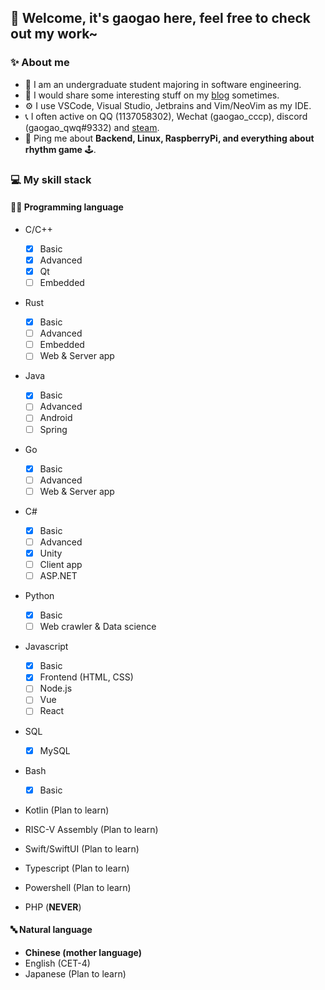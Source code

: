 ## 🍵 Welcome, it's gaogao here, feel free to check out my work~

### ✨ About me

- 📖 I am an undergraduate student majoring in software engineering.
- 📝 I would share some interesting stuff on my [blog](https://blog.gaogaoqwq.com) sometimes.
- ⚙️ I use VSCode, Visual Studio, Jetbrains and Vim/NeoVim as my IDE.
- 📞 I often active on QQ (1137058302), Wechat (gaogao_cccp), discord (gaogao_qwq#9332) and [steam](https://steamcommunity.com/id/gaogao_qwq).
- 💬 Ping me about **Backend, Linux, RaspberryPi, and everything about rhythm game** 🕹️.

### 💻 My skill stack

#### 👨‍💻 Programming language

- C/C++
  
  - [x] Basic
  - [x] Advanced
  - [x] Qt
  - [ ] Embedded
- Rust

  - [x] Basic
  - [ ] Advanced
  - [ ] Embedded
  - [ ] Web & Server app
- Java
  
  - [x] Basic
  - [ ] Advanced
  - [ ] Android
  - [ ] Spring
- Go
  
	- [x] Basic
	- [ ] Advanced
	- [ ] Web & Server app
- C#

	- [x] Basic 
	- [ ] Advanced
	- [x] Unity
	- [ ] Client app
	- [ ] ASP.NET
- Python
  
  - [x] Basic
  - [ ] Web crawler & Data science
- Javascript
  
	- [x] Basic
	- [x] Frontend (HTML, CSS)
	- [ ] Node.js
	- [ ] Vue
	- [ ] React
- SQL
  
	- [x] MySQL
- Bash
  
	- [x] Basic
- Kotlin (Plan to learn)
- RISC-V Assembly (Plan to learn)
- Swift/SwiftUI (Plan to learn)
- Typescript (Plan to learn)
- Powershell (Plan to learn)
- PHP (**NEVER**)

#### 🔤 Natural language
- **Chinese (mother language)**
- English	(CET-4)
- Japanese (Plan to learn)
